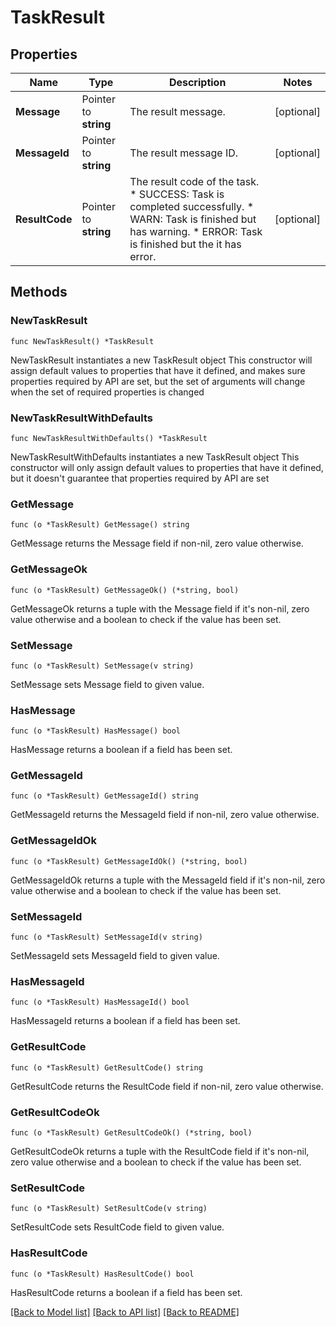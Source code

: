 # TaskResult

## Properties

Name | Type | Description | Notes
------------ | ------------- | ------------- | -------------
**Message** | Pointer to **string** | The result message. | [optional] 
**MessageId** | Pointer to **string** | The result message ID. | [optional] 
**ResultCode** | Pointer to **string** | The result code of the task. * SUCCESS: Task is completed successfully. * WARN: Task is finished but has warning. * ERROR: Task is finished but the it has error. | [optional] 

## Methods

### NewTaskResult

`func NewTaskResult() *TaskResult`

NewTaskResult instantiates a new TaskResult object
This constructor will assign default values to properties that have it defined,
and makes sure properties required by API are set, but the set of arguments
will change when the set of required properties is changed

### NewTaskResultWithDefaults

`func NewTaskResultWithDefaults() *TaskResult`

NewTaskResultWithDefaults instantiates a new TaskResult object
This constructor will only assign default values to properties that have it defined,
but it doesn't guarantee that properties required by API are set

### GetMessage

`func (o *TaskResult) GetMessage() string`

GetMessage returns the Message field if non-nil, zero value otherwise.

### GetMessageOk

`func (o *TaskResult) GetMessageOk() (*string, bool)`

GetMessageOk returns a tuple with the Message field if it's non-nil, zero value otherwise
and a boolean to check if the value has been set.

### SetMessage

`func (o *TaskResult) SetMessage(v string)`

SetMessage sets Message field to given value.

### HasMessage

`func (o *TaskResult) HasMessage() bool`

HasMessage returns a boolean if a field has been set.

### GetMessageId

`func (o *TaskResult) GetMessageId() string`

GetMessageId returns the MessageId field if non-nil, zero value otherwise.

### GetMessageIdOk

`func (o *TaskResult) GetMessageIdOk() (*string, bool)`

GetMessageIdOk returns a tuple with the MessageId field if it's non-nil, zero value otherwise
and a boolean to check if the value has been set.

### SetMessageId

`func (o *TaskResult) SetMessageId(v string)`

SetMessageId sets MessageId field to given value.

### HasMessageId

`func (o *TaskResult) HasMessageId() bool`

HasMessageId returns a boolean if a field has been set.

### GetResultCode

`func (o *TaskResult) GetResultCode() string`

GetResultCode returns the ResultCode field if non-nil, zero value otherwise.

### GetResultCodeOk

`func (o *TaskResult) GetResultCodeOk() (*string, bool)`

GetResultCodeOk returns a tuple with the ResultCode field if it's non-nil, zero value otherwise
and a boolean to check if the value has been set.

### SetResultCode

`func (o *TaskResult) SetResultCode(v string)`

SetResultCode sets ResultCode field to given value.

### HasResultCode

`func (o *TaskResult) HasResultCode() bool`

HasResultCode returns a boolean if a field has been set.


[[Back to Model list]](../README.md#documentation-for-models) [[Back to API list]](../README.md#documentation-for-api-endpoints) [[Back to README]](../README.md)



